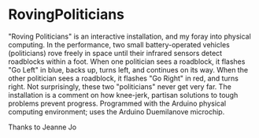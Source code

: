RovingPoliticians
=================

"Roving Politicians" is an interactive installation, and my foray into physical computing. In the performance, two small battery-operated vehicles (politicians) rove freely in space until their infrared sensors detect roadblocks within a foot. When one politician sees a roadblock, it flashes "Go Left" in blue, backs up, turns left, and continues on its way. When the other politician sees a roadblock, it flashes "Go Right" in red, and turns right. Not surprisingly, these two "politicians" never get very far. The installation is a comment on how knee-jerk, partisan solutions to tough problems prevent progress. Programmed with the Arduino physical computing environment; uses the Arduino Duemilanove microchip.

Thanks to Jeanne Jo 

